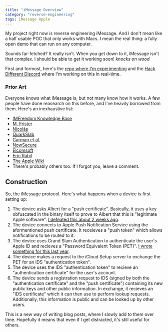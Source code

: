 ```yaml
---
title: "iMessage Overview"
category: "reverse-engineering"
tags: iMessage Apple
---
```


My project right now is reverse engineering iMessage. And I don't mean like a half usable POC that only works with Macs. I mean the real thing: a fully open demo that can run on any computer.

Sounds far-fetched? It really isn't. When you get down to it, iMessage isn't that complex. I should be able to get it working soon! *knocks on wood*

First and formost, here's the [repo where I'm experimenting](https://github.com/JJTech0130/pypush) and the [Hack Different Discord](https://discord.gg/hackdifferent) where I'm working on this in real-time.

### Prior Art
Everyone knows what iMessage is, but not many know how it works.
A few people have done reasearch on this before, and I've heavily borrowed from them.
Here's an inexhaustive list:
+ [IMFreedom Knowledge Base](https://kb.imfreedom.org/protocols/imessage/)
+ [M. Frister](https://github.com/mfrister/pushproxy)
+ [Nicolás](https://gitlab.com/nicolas17/apns-dissector)
+ [QuarkSlab](https://blog.quarkslab.com/imessage-privacy.html)
+ [Garman et al.](https://www.usenix.org/system/files/conference/usenixsecurity16/sec16_paper_garman.pdf)
+ [NowSecure](https://www.nowsecure.com/blog/2021/01/27/reverse-engineering-imessage-leveraging-the-hardware-to-protect-the-software/)
+ [Elcomsoft](https://blog.elcomsoft.com/2018/11/imessage-security-encryption-and-attachments/)
+ [Eric Rabil](https://github.com/open-imcore)
+ [The Apple Wiki](https://theapplewiki.com/wiki/Apple_Push_Notification_Service)
+ There's probably others too. If I forgot you, leave a comment.

## Construction
So, the iMessage protocol. Here's what happens when a device is first setting up:
1. The device asks Albert for a "push certificate". Basically, it uses a key obfuscated in the binary itself to prove to Albert that this is "legitimate Apple software". [I defeated this about 2 weeks ago](https://gist.github.com/JJTech0130/647705a968fe0f9d1633c32a6c5a8c8d).
2. The device connects to Apple Push Notification Service using the aformentioned push certificate. It receieves a "push token" which allows notifications to be routed to it.
3. The device uses Grand Slam Authentication to authenticate the user's Apple ID and recieves a "Password Equivalent Token (PET)". [I wrote something for this last year](https://github.com/JJTech0130/grandslam).
4. The device makes a request to the iCloud Setup server to exchange the PET for an IDS "authentication token". 
5. The device uses the IDS "authentication token" to recieve an "authentication certificate" for the user's account.
6. The device sends a registration request to IDS (signed by both the "authentication certificate" and the "push certificate") containing its new public keys and other public information. In exchange, it recieves an "IDS certificate" which it can then use to perform lookup requests. Additionally, this information is public and can be looked up by other users.


This is a new way of writing blog posts, where I slowly add to them over time. Hopefully it means that even if I get distracted, it's still useful for others.


